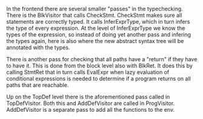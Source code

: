 In the frontend there are several smaller "passes" in the typechecking.
There is the BlkVisitor that calls CheckStmt. CheckStmt makes sure all statements are correctly typed. It calls InferExprType, which in turn infers the type of every expression.
At the level of InferExprType we know the types of the expression, so instead of doing yet another pass and infering the types again, here is also where the new abstract syntax tree will be annotated with the types.

There is another pass for checking that all paths have a "return" if they have to have it. This is done from the block level also with BlkRet. It does this by calling StmtRet that in turn calls EvalExpr when lazy evaluation of conditional expressions is needed to determine if a program returns on all paths that are reachable.

Up on the TopDef level there is the aforementioned pass called in TopDefVisitor. Both this and AddDefVisitor are called in ProgVisitor. AddDefVisitor is a separate pass to add all the functions to the env.

